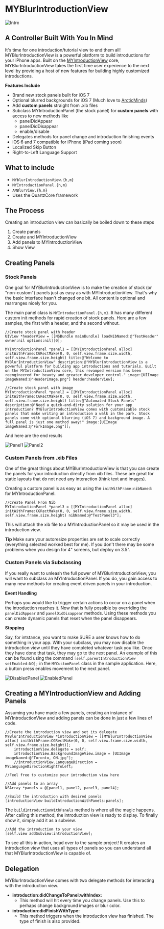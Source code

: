 MYBlurIntroductionView
======================

![Intro](https://raw.github.com/MatthewYork/MYBlurIntroductionView/master/Resources/Images/MYBlurIntroductionView.gif)

## A Controller Built With You In Mind

It's time for one introduction/tutorial view to end them all! MYBlurIntroductionView is a powerful platform to build introductions for your iPhone apps. Built on the [MYIntroductionView](https://github.com/MatthewYork/iPhone-IntroductionTutorial) core, MYBlurIntroductionView takes the first time user experience to the next level by providing a host of new features for building highly customized introductions.

**Features Include**
* Brand new stock panels built for iOS 7
* Optional blurred backgrounds for iOS 7 (Much love to [ArcticMinds](https://github.com/ArcticMinds/iOS-blur))
* Add **custom panels** straight from .xib files
* Subclass MYIntroductionPanel (the stock panel) for **custom panels** with access to new methods like
  * panelDidAppear 
  * panelDidDisappear
  * enable/disable
* Delegates methods for panel change and introduction finishing events
* iOS 6 and 7 compatible for iPhone (iPad coming soon)
* Localized Skip Button
* Right-to-Left Language Support

## What to include

* <code>MYblurIntroductionView.{h,m}</code>
* <code>MYIntroductionPanel.{h,m}</code>
* <code>AMBlurView.{h,m}</code>
* Uses the QuartzCore framework

## The Process

Creating an introduction view can basically be boiled down to these steps

1. Create panels
2. Create and MYIntroductionView
3. Add panels to MYIntroductionView
4. Show View

## Creating Panels

### Stock Panels

One goal for MYBlurIntroductionView is to make the creation of stock (or "non-custom") panels just as easy as with MYIntroductionView. That's why the basic interface hasn't changed one bit. All content is optional and rearranges nicely for you. 

The main panel class is <code>MYIntroductionPanel.{h,m}</code>. It has many different custom init methods for rapid creation of stock panels. Here are a few samples, the first with a header, and the second without.

```objc
//Create stock panel with header
UIView *headerView = [[NSBundle mainBundle] loadNibNamed:@"TestHeader" owner:nil options:nil][0];

MYIntroductionPanel *panel1 = [[MYIntroductionPanel alloc] initWithFrame:CGRectMake(0, 0, self.view.frame.size.width, self.view.frame.size.height) title:@"Welcome to MYBlurIntroductionView" description:@"MYBlurIntroductionView is a powerful platform for building app introductions and tutorials. Built on the MYIntroductionView core, this revamped version has been reengineered for beauty and greater developer control." image:[UIImage imageNamed:@"HeaderImage.png"] header:headerView];
    
//Create stock panel with image
MYIntroductionPanel *panel2 = [[MYIntroductionPanel alloc] initWithFrame:CGRectMake(0, 0, self.view.frame.size.width, self.view.frame.size.height) title:@"Automated Stock Panels" description:@"Need a quick-and-dirty solution for your app introduction? MYBlurIntroductionView comes with customizable stock panels that make writing an introduction a walk in the park. Stock panels come with optional blurring (iOS 7) and background image. A full panel is just one method away!" image:[UIImage imageNamed:@"ForkImage.png"]];
```

And here are the end results

![Panel1](https://raw.github.com/MatthewYork/MYBlurIntroductionView/master/Resources/Images/iOS%20Simulator%20Screen%20shot%20Oct%2017,%202013%203.09.52%20PM.png)
![Panel2](https://raw.github.com/MatthewYork/MYBlurIntroductionView/master/Resources/Images/iOS%20Simulator%20Screen%20shot%20Oct%2017,%202013%203.09.56%20PM.png)

### Custom Panels from .xib Files

One of the great things about MYBlurIntroductionView is that you can create the panels for your introduction directly from xib files. These are great for static layouts that do not need any interaction (think text and images). 

Creating a custom panel is as easy as using the <code>initWithFrame:nibNamed:</code> for MYIntroductionPanel.

```objc
//Create Panel From Nib
MYIntroductionPanel *panel3 = [[MYIntroductionPanel alloc] initWithFrame:CGRectMake(0, 0, self.view.frame.size.width, self.view.frame.size.height) nibNamed:@"TestPanel3"];
```

This will attach the xib file to a MYIntroductionPanel so it may be used in the introduction view.

**Tip** Make sure your autoresize properties are set to scale correctly (everything selected worked best for me). If you don't there may be some problems when you design for 4" screens, but deploy on 3.5".

### Custom Panels via Subclassing

If you really want to unleash the full power of MYBlurIntroductionView, you will want to subclass an MYIntroductionPanel. If you do, you gain access to many new methods for creating event driven panels in your introduction. 

**Event Handling**

Perhaps you would like to trigger certain actions to occur on a panel when the introduction reaches it. Now that is fully possible by overriding the <code>panelDidAppear</code> and <code>panelDidDisappear</code> methods. Using these methods you can create dynamic panels that reset when the panel disappears.

**Stopping**

Say, for intstance, you want to make SURE a user knows how to do something in your app. With your subclass, you may now disable the introduction view until they have completed whatever task you like. Once they have done that task, they may go to the next panel. An example of this can be found using the command <code>[self.parentIntroductionView setEnabled:NO];</code> in the <code>MYCustomPanel</code> class in the sample application. Here, a button press enables movement to the next panel.

![DisabledPanel](https://raw.github.com/MatthewYork/MYBlurIntroductionView/master/Resources/Images/iOS%20Simulator%20Screen%20shot%20Oct%2017,%202013%204.42.36%20PM.png)
![EnabledPanel](https://raw.github.com/MatthewYork/MYBlurIntroductionView/master/Resources/Images/iOS%20Simulator%20Screen%20shot%20Oct%2017,%202013%204.42.38%20PM.png)

## Creating a MYIntroductionView and Adding Panels
 
Assuming you have made a few panels, creating an instance of MYIntroductionView and adding panels can be done in just a few lines of code.

```objc
//Create the introduction view and set its delegate
MYBlurIntroductionView *introductionView = [[MYBlurIntroductionView alloc] initWithFrame:CGRectMake(0, 0, self.view.frame.size.width, self.view.frame.size.height)];
    introductionView.delegate = self;
    introductionView.BackgroundImageView.image = [UIImage imageNamed:@"Toronto, ON.jpg"];
    //introductionView.LanguageDirection = MYLanguageDirectionRightToLeft;

//Feel free to customize your introduction view here
    
//Add panels to an array
NSArray *panels = @[panel1, panel2, panel3, panel4];
    
//Build the introduction with desired panels
[introductionView buildIntroductionWithPanels:panels];
```

The <code>buildIntroductionWithPanels</code> method is where all the magic happens. After calling this method, the introduction view is ready to display. To finally show it, simply add it as a subview.

```objc
//Add the introduction to your view
[self.view addSubview:introductionView];
```

To see all this in action, head over to the sample project! It creates an introduction view that uses all types of panels so you can understand all that MYBlurIntroductionView is capable of.

## Delegation

MYBlurIntroductionView comes with two delegate methods for interacting with the introduction view.
* **introduction:didChangeToPanel:withIndex:**
  * This method will hit every time you change panels. Use this to perhaps change background images or blur color.
* **introduction:didFinishWithType:**
  * This method triggers when the introduction view has finished. The type of finish is also provided. 
